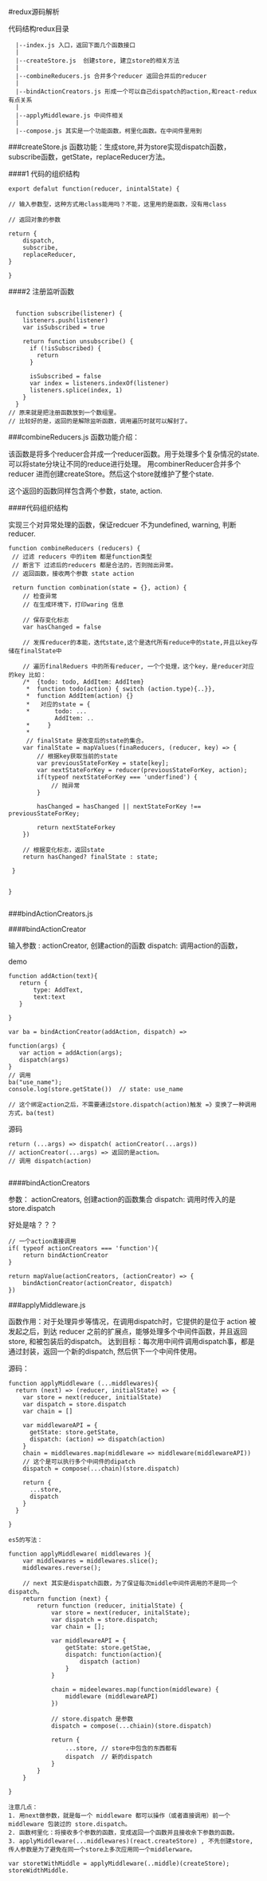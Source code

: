 #redux源码解析

代码结构redux目录

      |--index.js 入口，返回下面几个函数接口
      |
      |--createStore.js  创建store, 建立store的相关方法
      |
      |--combineReducers.js 合并多个reducer 返回合并后的reducer
      |
      |--bindActionCreators.js 形成一个可以自己dispatch的action,和react-redux有点关系
      |
      |--applyMiddleware.js 中间件相关
      |
      |--compose.js 其实是一个功能函数，柯里化函数。在中间件里用到
###createStore.js 
函数功能：生成store,并为store实现dispatch函数，subscribe函数，getState，replaceReducer方法。

####1 代码的组织结构

```
export defalut function(reducer, inintalState) {

// 输入参数型，这种方式用class能用吗？不能，这里用的是函数，没有用class

// 返回对象的参数

return {
	dispatch,	
	subscribe,	
	replaceReducer,
}

}
```

####2 注册监听函数

```

  function subscribe(listener) {
    listeners.push(listener)
    var isSubscribed = true

    return function unsubscribe() {
      if (!isSubscribed) {
        return
      }

      isSubscribed = false
      var index = listeners.indexOf(listener)
      listeners.splice(index, 1)
    }
  }
// 原来就是把注册函数放到一个数组里。
// 比较好的是，返回的是解除监听函数，调用遍历时就可以解封了。
```

###combineReducers.js
函数功能介绍：

该函数是将多个reducer合并成一个reducer函数。用于处理多个复杂情况的state. 可以将state分块让不同的reduce进行处理。 用combinerReducer合并多个reducer 进而创建createStore。然后这个store就维护了整个state.

这个返回的函数同样包含两个参数，state, action.

####代码组织结构

实现三个对异常处理的函数，保证redcuer 不为undefined, warning, 判断reducer.

```
function combineReducers (reducers) {
 // 过滤 reducers 中的item 都是function类型
 // 断言下 过滤后的reducers 都是合法的，否则抛出异常。
 // 返回函数，接收两个参数 state action
 
 return function combination(state = {}, action) {
 	// 检查异常
 	// 在生成环境下，打印waring 信息
 	
 	// 保存变化标志
 	var hasChanged = false
 	
 	// 发挥reducer的本能，迭代state,这个是迭代所有reduce中的state,并且以key存储在finalState中
 	
 	// 遍历finalReduers 中的所有reducer, 一个个处理，这个key，是reducer对应的key 比如：
 	/*  {todo: todo, AddItem: AddItem}
 	 *  function todo(action) { switch (action.type){..}}, 
 	 *  function AddItem(action) {}
 	 *   对应的state = {
 	 *		 todo: ...
 	 	     AddItem: ..	
 	 *     }
 	 *
 	 // finalState 是改变后的state的集合。
 	var finalState = mapValues(finaReducers, (reducer, key) => {
 	    // 根据key获取当前的state
 		var previousStateForKey = state[key];
 		var nextStateForKey = reducer(previousStateForKey, action);
 		if(typeof nextStateForKey === 'underfined') {
 			// 抛异常
 		}
 		
 		hasChanged = hasChanged || nextStateForKey !== previousStateForKey;
 		
 		return nextStateForkey
 	})
 	
 	// 根据变化标志，返回state
 	return hasChanged? finalState : state;
 	
 }


}


```


###bindActionCreators.js


          
####bindActionCreator

输入参数 : actionCreator, 创建action的函数
          dispatch: 调用action的函数，
          
 demo
 
 ```
 function addAction(text){
 	return {
 		type: AddText,
 		text:text
 	}
 
 }
 
 var ba = bindActionCreator(addAction, dispatch) => 
 
 function(args) {
 	var action = addAction(args);
 	dispatch(args)	
 }
 // 调用
 ba("use_name");
 console.log(store.getState())  // state: use_name
 
 // 这个绑定action之后，不需要通过store.dispatch(action)触发 =》变换了一种调用方式，ba(test)
 ```
 
 源码
 
  ```
  return (...args) => dispatch( actionCreator(...args))
  // actionCreator(...args) => 返回的是action。
  // 调用 dispatch(action)
  
  
  ```


####bindActionCreators

参数： actionCreators, 创建action的函数集合
       dispatch: 调用时传入的是store.dispatch
       
好处是啥？？？

```
// 一个action直接调用
if( typeof actionCreators === 'function'){
	return bindActionCreator
}

return mapValue(actionCreators, (actionCreator) => {
	bindActionCreator(actionCreator, dispatch)
})

```



###applyMiddleware.js

函数作用：对于处理异步等情况，在调用dispatch时，它提供的是位于 action 被发起之后，到达 reducer 之前的扩展点，能够处理多个中间件函数，并且返回store, 和被包装后的dispatch。
达到目标：每次用中间件调用dispatch事，都是通过封装，返回一个新的dispatch, 然后供下一个中间件使用。

源码：

```
function applyMiddleware (...middlewares){
  return (next) => (reducer, initialState) => {
    var store = next(reducer, initialState)
    var dispatch = store.dispatch
    var chain = []

    var middlewareAPI = {
      getState: store.getState,
      dispatch: (action) => dispatch(action)
    }
    chain = middlewares.map(middleware => middleware(middlewareAPI))
    // 这个是可以执行多个中间件的dipatch
    dispatch = compose(...chain)(store.dispatch)

    return {
      ...store,
      dispatch
    }
  }
	
}

es5的写法：

function applyMiddleware( middlewares ){
	var middlewares = middlewares.slice();
	middlewares.reverse();
	
	// next 其实是dispatch函数，为了保证每次middle中间件调用的不是同一个dispatch。
	return function (next) {
		return function (reducer, initialState) {
			var store = next(reducer, initalState);
			var dispatch = store.dispatch;
			var chain = [];
			
			var middlewareAPI = {
				getState: store.getStae,
				dispatch: function(action){
					dispatch (action)
				}
			}
			
			chain = mideelewares.map(function(middleware) {
				middleware (middlewareAPI)
			})
			
			// store.dispatch 是参数
			dispatch = compose(...chiain)(store.dispatch)
		    
		    return {
		    	...store, // store中包含的东西都有
		    	dispatch  // 新的dispatch
		    }
		}
	}

}

注意几点：
1. 用next做参数，就是每一个 middleware 都可以操作（或者直接调用）前一个 middleware 包装过的 store.dispatch。 
2. 函数柯里化：将接收多个参数的函数，变成返回一个函数并且接收余下参数的函数。
3. applyMiddleware(...middlewares)(react.createStore) , 不先创建store, 传人参数是为了避免在同一个store上多次应用同一个middlerware。

var storetWithMiddle = applyMiddleware(..middle)(createStore);
storeWidthMiddle.


```

















